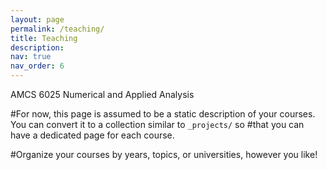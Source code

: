 ```yaml
---
layout: page
permalink: /teaching/
title: Teaching
description: 
nav: true
nav_order: 6
---
```

AMCS 6025 Numerical and Applied Analysis


#For now, this page is assumed to be a static description of your courses. You can convert it to a collection similar to `_projects/` so #that you can have a dedicated page for each course.

#Organize your courses by years, topics, or universities, however you like!
